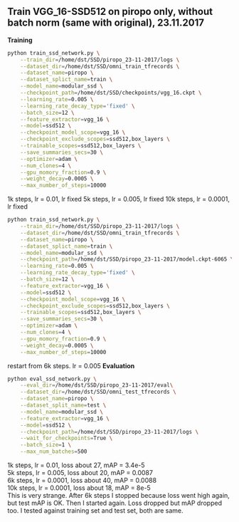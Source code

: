 ## Train VGG_16-SSD512 on piropo only, without batch norm (same with original), 23.11.2017
**Training**
```bash
python train_ssd_network.py \
    --train_dir=/home/dst/SSD/piropo_23-11-2017/logs \
    --dataset_dir=/home/dst/SSD/omni_train_tfrecords \
    --dataset_name=piropo \
    --dataset_splict_name=train \
    --model_name=modular_ssd \
    --checkpoint_path=/home/dst/SSD/checkpoints/vgg_16.ckpt \
    --learning_rate=0.005 \
    --learning_rate_decay_type='fixed' \
    --batch_size=12 \
    --feature_extractor=vgg_16 \
    --model=ssd512 \
    --checkpoint_model_scope=vgg_16 \
    --checkpoint_exclude_scopes=ssd512,box_layers \
    --trainable_scopes=ssd512,box_layers \
    --save_summaries_secs=30 \
    --optimizer=adam \
    --num_clones=4 \
    --gpu_momory_fraction=0.9 \
    --weight_decay=0.0005 \
    --max_number_of_steps=10000
```
1k steps, lr = 0.01, lr fixed
5k steps, lr = 0.005, lr fixed
10k steps, lr = 0.0001, lr fixed
```bash
python train_ssd_network.py \
    --train_dir=/home/dst/SSD/piropo_23-11-2017/logs \
    --dataset_dir=/home/dst/SSD/omni_train_tfrecords \
    --dataset_name=piropo \
    --dataset_splict_name=train \
    --model_name=modular_ssd \
    --checkpoint_path=/home/dst/SSD/piropo_23-11-2017/model.ckpt-6065 \
    --learning_rate=0.005 \
    --learning_rate_decay_type='fixed' \
    --batch_size=12 \
    --feature_extractor=vgg_16 \
    --model=ssd512 \
    --checkpoint_model_scope=vgg_16 \
    --checkpoint_exclude_scopes=ssd512,box_layers \
    --trainable_scopes=ssd512,box_layers \
    --save_summaries_secs=30 \
    --optimizer=adam \
    --num_clones=4 \
    --gpu_momory_fraction=0.9 \
    --weight_decay=0.0005 \
    --max_number_of_steps=10000
```
restart from 6k steps. lr = 0.005
**Evaluation**
```bash
python eval_ssd_network.py \
    --eval_dir=/home/dst/SSD/piropo_23-11-2017/eval\
    --dataset_dir=/home/dst/SSD/omni_test_tfrecords \
    --dataset_name=piropo \
    --dataset_split_name=test \
    --model_name=modular_ssd \
    --feature_extractor=vgg_16 \
    --model=ssd512 \
    --checkpoint_path=/home/dst/SSD/piropo_23-11-2017/logs \
    --wait_for_checkpoints=True \
    --batch_size=1 \
    --max_num_batches=500
```
1k steps, lr = 0.01, loss about 27, mAP = 3.4e-5  
5k steps, lr = 0.005, loss about 20, mAP = 0.0087  
6k steps, lr = 0.0001, loss about 40, mAP = 0.0088  
10k steps, lr = 0.0001, loss about 18, mAP = 8e-5  
This is very strange. After 6k steps I stopped because loss went high again, but test mAP is OK. Then I started again. Loss dropped but mAP dropped too. I tested against training set and test set, both are same.